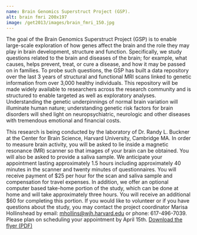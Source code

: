 ```yaml
---
name: Brain Genomics Superstruct Project (GSP).
alt: brain fmri 200x197
image: /get2013/images/brain_fmri_150.jpg
---
```


The goal of the Brain Genomics Superstruct Project (GSP) is to enable large-scale exploration of how genes affect the brain and the role they may play in brain development, structure and function. Specifically, we study questions related to the brain and diseases of the brain; for example, what causes, helps prevent, treat, or cure a disease, and how it may be passed on in families. To probe such questions, the GSP has built a data repository over the last 3 years of structural and functional MRI scans linked to genetic information from over 3,000 healthy individuals. This repository will be made widely available to researchers across the research community and is structured to enable targeted as well as exploratory analyses. Understanding the genetic underpinnings of normal brain variation will illuminate human nature; understanding genetic risk factors for brain disorders will shed light on neuropsychiatric, neurologic and other diseases with tremendous emotional and financial costs.

This research is being conducted by the laboratory of Dr. Randy L. Buckner at the Center for Brain Science, Harvard University, Cambridge MA. In order to measure brain activity, you will be asked to lie inside a magnetic resonance (MR) scanner so that images of your brain can be obtained. You will also be asked to provide a saliva sample. We anticipate your appointment lasting approximately 1.5 hours including approximately 40 minutes in the scanner and twenty minutes of questionnaires. You will receive payment of $25 per hour for the scan and saliva sample and compensation for travel expenses. In addition, we offer an optional computer based take-home portion of the study, which can be done at home and will take approximately three hours. You will receive an additional $60 for completing this portion. If you would like to volunteer or if you have questions about the study, you may contact the project coordinator Marisa Hollinshead by email: mhollins@wjh.harvard.edu or phone: 617-496-7039. Please plan on scheduling your appointment by April 15th. [Download the flyer (PDF)](/get2013/docs/BrainGenomicsSuperstructProject_April2013.pdf)
